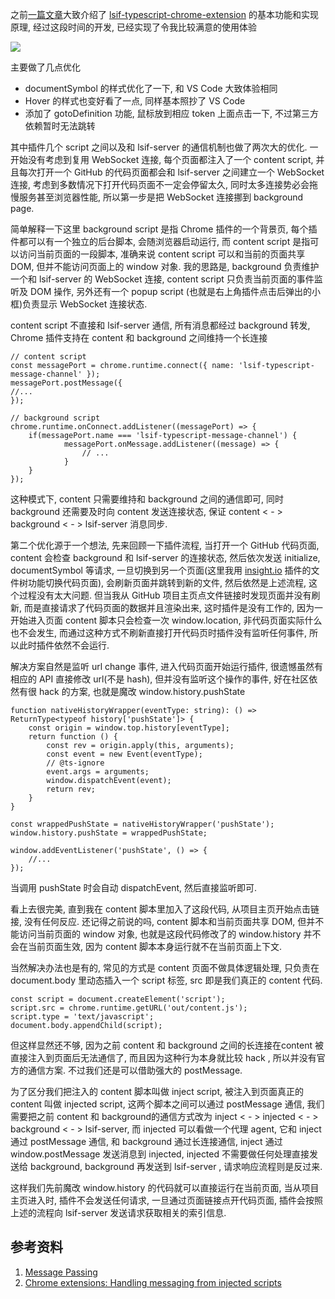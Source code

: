 之前[一篇文章](https://zhuanlan.zhihu.com/p/73837942)大致介绍了 [lsif-typescript-chrome-extension](https://github.com/Aaaaash/lsif-typescript-chrome-extension) 的基本功能和实现原理, 经过这段时间的开发, 已经实现了令我比较满意的使用体验

![](https://raw.githubusercontent.com/Aaaaash/lsif-typescript-chrome-extension/master/snapshot/hover-navigate-jump.gif)

主要做了几点优化

- documentSymbol 的样式优化了一下, 和 VS Code 大致体验相同
- Hover 的样式也变好看了一点, 同样基本照抄了 VS Code
- 添加了 gotoDefinition 功能, 鼠标放到相应 token 上面点击一下, 不过第三方依赖暂时无法跳转

其中插件几个 script 之间以及和 lsif-server 的通信机制也做了两次大的优化. 一开始没有考虑到复用 WebSocket 连接, 每个页面都注入了一个 content script, 并且每次打开一个 GitHub 的代码页面都会和 lsif-server 之间建立一个 WebSocket 连接, 考虑到多数情况下打开代码页面不一定会停留太久, 同时太多连接势必会拖慢服务甚至浏览器性能, 所以第一步是把 WebSocket 连接挪到 background page. 

简单解释一下这里 background script 是指 Chrome 插件的一个背景页, 每个插件都可以有一个独立的后台脚本, 会随浏览器启动运行, 而 content script 是指可以访问当前页面的一段脚本, 准确来说 content script 可以和当前的页面共享 DOM, 但并不能访问页面上的 window 对象. 我的思路是, background 负责维护一个和 lsif-server 的 WebSocket 连接, content script 只负责当前页面的事件监听及 DOM 操作, 另外还有一个 popup script (也就是右上角插件点击后弹出的小框)负责显示 WebSocket 连接状态.

content script 不直接和 lsif-server 通信, 所有消息都经过 background 转发, Chrome 插件支持在 content 和 background 之间维持一个长连接

    // content script
    const messagePort = chrome.runtime.connect({ name: 'lsif-typescript-message-channel' });
    messagePort.postMessage({
    //...
    });
    
    // background script
    chrome.runtime.onConnect.addListener((messagePort) => {
    	if(messagePort.name === 'lsif-typescript-message-channel') {
    			messagePort.onMessage.addListener((message) => {
    				// ...
    			}
    	}
    });

这种模式下, content 只需要维持和 background 之间的通信即可, 同时 background 还需要及时向 content 发送连接状态, 保证 content < - > background < - > lsif-server 消息同步.

第二个优化源于一个想法, 先来回顾一下插件流程, 当打开一个 GitHub 代码页面, content 会检查 background 和 lsif-server 的连接状态, 然后依次发送 initialize, documentSymbol 等请求, 一旦切换到另一个页面(这里我用 [insight.io](http://insigh.io/) 插件的文件树功能切换代码页面), 会刷新页面并跳转到新的文件, 然后依然是上述流程, 这个过程没有太大问题. 但当我从 GitHub 项目主页点文件链接时发现页面并没有刷新, 而是直接请求了代码页面的数据并且渲染出来, 这时插件是没有工作的, 因为一开始进入页面 content 脚本只会检查一次 window.location, 非代码页面实际什么也不会发生, 而通过这种方式不刷新直接打开代码页时插件没有监听任何事件, 所以此时插件依然不会运行.

解决方案自然是监听 url change 事件, 进入代码页面开始运行插件, 很遗憾虽然有相应的 API 直接修改 url(不是 hash), 但并没有监听这个操作的事件, 好在社区依然有很 hack 的方案, 也就是魔改 window.history.pushState

    function nativeHistoryWrapper(eventType: string): () => ReturnType<typeof history['pushState']> {
        const origin = window.top.history[eventType];
        return function () {
            const rev = origin.apply(this, arguments);
            const event = new Event(eventType);
            // @ts-ignore
            event.args = arguments;
            window.dispatchEvent(event);
            return rev;
        }
    }
    
    const wrappedPushState = nativeHistoryWrapper('pushState');
    window.history.pushState = wrappedPushState;
    
    window.addEventListener('pushState', () => {
    	//...
    });

当调用 pushState 时会自动 dispatchEvent, 然后直接监听即可.

看上去很完美, 直到我在 content 脚本里加入了这段代码, 从项目主页开始点击链接, 没有任何反应. 还记得之前说的吗, content 脚本和当前页面共享 DOM, 但并不能访问当前页面的 window 对象, 也就是这段代码修改了的 window.history 并不会在当前页面生效, 因为 content 脚本本身运行就不在当前页面上下文.

当然解决办法也是有的, 常见的方式是 content 页面不做具体逻辑处理, 只负责在 document.body 里动态插入一个 script 标签, src 即是我们真正的 content 代码.

    const script = document.createElement('script');
    script.src = chrome.runtime.getURL('out/content.js');
    script.type = 'text/javascript';
    document.body.appendChild(script);

但这样显然还不够, 因为之前 content 和 background 之间的长连接在content 被直接注入到页面后无法通信了, 而且因为这种行为本身就比较 hack , 所以并没有官方的通信方案. 不过我们还是可以借助强大的 postMessage.

为了区分我们把注入的 content 脚本叫做 inject script, 被注入到页面真正的 content 叫做 injected script, 这两个脚本之间可以通过 postMessage 通信, 我们需要把之前 content 和 background的通信方式改为 inject < - > injected < - > background < - > lsif-server, 而 injected 可以看做一个代理 agent, 它和 inject 通过 postMessage 通信, 和 background 通过长连接通信, inject 通过 window.postMessage 发送消息到 injected, injected 不需要做任何处理直接发送给 background, background 再发送到 lsif-server , 请求响应流程则是反过来.

这样我们先前魔改 window.history 的代码就可以直接运行在当前页面, 当从项目主页进入时, 插件不会发送任何请求, 一旦通过页面链接点开代码页面, 插件会按照上述的流程向 lsif-server 发送请求获取相关的索引信息.

## 参考资料

1. [Message Passing](https://developers.chrome.com/extensions/messaging)
2. [Chrome extensions: Handling messaging from injected scripts](https://thomasboyt.github.io/2014/10/06/chrome-message-workaround.html)